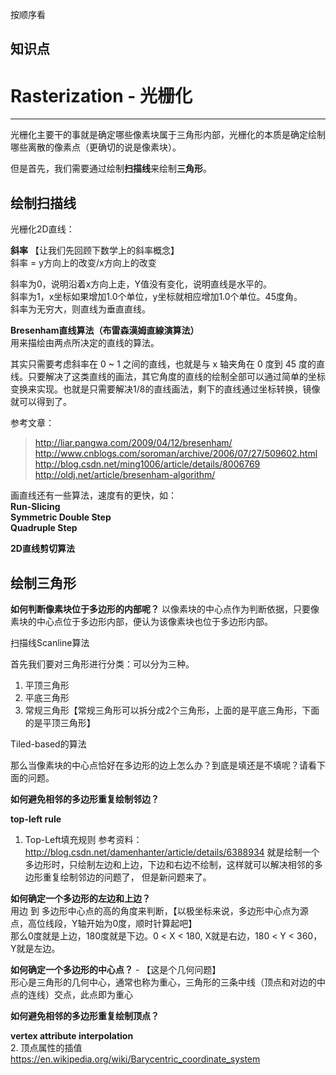 


按顺序看




## 知识点

# Rasterization - 光栅化    
 ---
光栅化主要干的事就是确定哪些像素块属于三角形内部，光栅化的本质是确定绘制哪些离散的像素点（更确切的说是像素块）。

但是首先，我们需要通过绘制**扫描线**来绘制**三角形**。

## 绘制扫描线

光栅化2D直线：

**斜率**  【让我们先回顾下数学上的斜率概念】  
斜率 = y方向上的改变/x方向上的改变

斜率为0，说明沿着x方向上走，Y值没有变化，说明直线是水平的。  
斜率为1，x坐标如果增加1.0个单位，y坐标就相应增加1.0个单位。45度角。  
斜率为无穷大，则直线为垂直直线。  

**Bresenham直线算法（布雷森漢姆直線演算法）**  
用来描绘由两点所决定的直线的算法。

其实只需要考虑斜率在 0 ~ 1 之间的直线，也就是与 x 轴夹角在 0 度到 45 度的直线。只要解决了这类直线的画法，其它角度的直线的绘制全部可以通过简单的坐标变换来实现。也就是只需要解决1/8的直线画法，剩下的直线通过坐标转换，镜像就可以得到了。

参考文章：
>http://liar.pangwa.com/2009/04/12/bresenham/
>http://www.cnblogs.com/soroman/archive/2006/07/27/509602.html
>http://blog.csdn.net/ming1006/article/details/8006769
>http://oldj.net/article/bresenham-algorithm/

画直线还有一些算法，速度有的更快，如：  
**Run-Slicing**  
**Symmetric Double Step**  
**Quadruple Step**  


**2D直线剪切算法** 




## 绘制三角形






**如何判断像素块位于多边形的内部呢？**
以像素块的中心点作为判断依据，只要像素块的中心点位于多边形内部，便认为该像素块也位于多边形内部。


扫描线Scanline算法

首先我们要对三角形进行分类：可以分为三种。  
1. 平顶三角形  
2. 平底三角形  
3. 常规三角形【常规三角形可以拆分成2个三角形，上面的是平底三角形，下面的是平顶三角形】  


Tiled-based的算法


那么当像素块的中心点恰好在多边形的边上怎么办？到底是填还是不填呢？请看下面的问题。

**如何避免相邻的多边形重复绘制邻边？**

**top-left rule**  
1. Top-Left填充规则 参考资料：http://blog.csdn.net/damenhanter/article/details/6388934
就是绘制一个多边形时，只绘制左边和上边，下边和右边不绘制，这样就可以解决相邻的多边形重复绘制邻边的问题了， 但是新问题来了。

**如何确定一个多边形的左边和上边？**  
用边 到 多边形中心点的高的角度来判断，【以极坐标来说，多边形中心点为源点，高位线段，Y轴开始为0度，顺时针算起吧】  
那么0度就是上边，180度就是下边。0 < X < 180, X就是右边，180 < Y < 360，Y就是左边。  

**如何确定一个多边形的中心点？** - 【这是个几何问题】  
形心是三角形的几何中心，通常也称为重心，三角形的三条中线（顶点和对边的中点的连线）交点，此点即为重心


**如何避免相邻的多边形重复绘制顶点？**


**vertex attribute interpolation**  
2. 顶点属性的插值 https://en.wikipedia.org/wiki/Barycentric_coordinate_system








